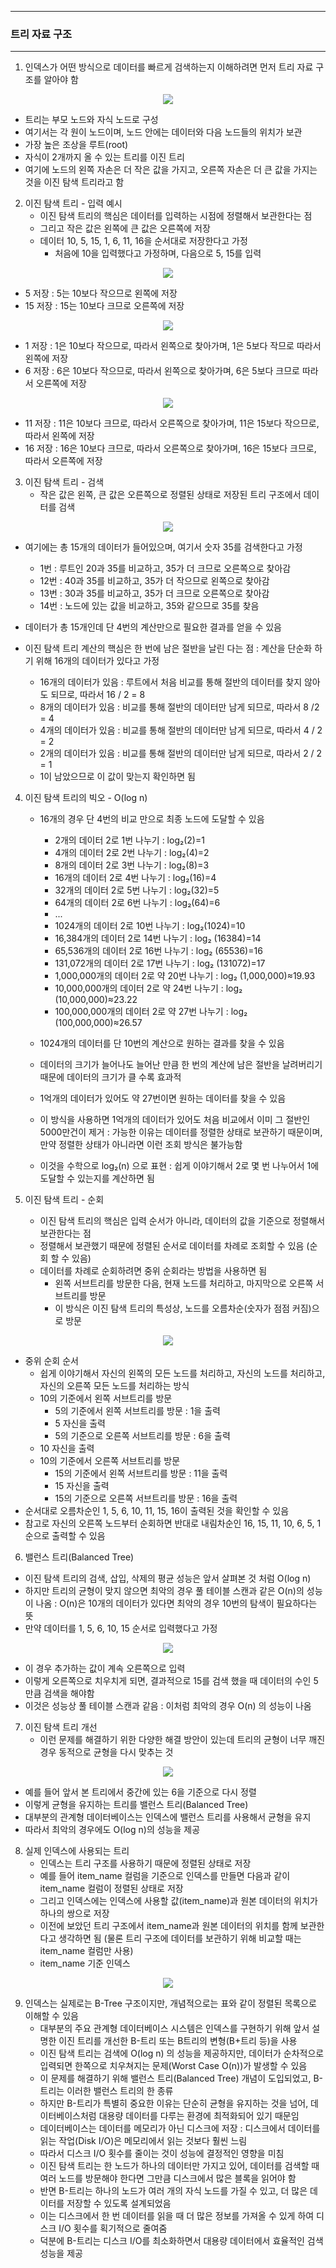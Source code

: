 -----
### 트리 자료 구조
-----
1. 인덱스가 어떤 방식으로 데이터를 빠르게 검색하는지 이해하려면 먼저 트리 자료 구조를 알아야 함
<div align="center">
<img src="https://github.com/user-attachments/assets/0b30d137-caa0-4f62-a61d-a87b5c6a271a">
</div>

   - 트리는 부모 노드와 자식 노드로 구성
   - 여기서는 각 원이 노드이며, 노드 안에는 데이터와 다음 노드들의 위치가 보관
   - 가장 높은 조상을 루트(root)
   - 자식이 2개까지 올 수 있는 트리를 이진 트리  
   - 여기에 노드의 왼쪽 자손은 더 작은 값을 가지고, 오른쪽 자손은 더 큰 값을 가지는 것을 이진 탐색 트리라고 함

2. 이진 탐색 트리 - 입력 예시
   - 이진 탐색 트리의 핵심은 데이터를 입력하는 시점에 정렬해서 보관한다는 점
   - 그리고 작은 값은 왼쪽에 큰 값은 오른쪽에 저장
   - 데이터 10, 5, 15, 1, 6, 11, 16을 순서대로 저장한다고 가정
      + 처음에 10을 입력했다고 가정하며, 다음으로 5, 15를 입력
<div align="center">
<img src="https://github.com/user-attachments/assets/5e3a90f4-188b-4038-bccd-0b429ed22b16">
</div>

   - 5 저장 : 5는 10보다 작으므로 왼쪽에 저장
   - 15 저장 : 15는 10보다 크므로 오른쪽에 저장
<div align="center">
<img src="https://github.com/user-attachments/assets/92d4f11e-6cb2-4998-bb4c-56e2a09252f4">
</div>

   - 1 저장 : 1은 10보다 작으므로, 따라서 왼쪽으로 찾아가며, 1은 5보다 작므로 따라서 왼쪽에 저장
   - 6 저장 : 6은 10보다 작으므로, 따라서 왼쪽으로 찾아가며, 6은 5보다 크므로 따라서 오른쪽에 저장
<div align="center">
<img src="https://github.com/user-attachments/assets/58c40152-5436-4067-8d6e-8f518dcbc15f">
</div>

   - 11 저장 : 11은 10보다 크므로, 따라서 오른쪽으로 찾아가며, 11은 15보다 작으므로, 따라서 왼쪽에 저장
   - 16 저장 : 16은 10보다 크므로, 따라서 오른쪽으로 찾아가며, 16은 15보다 크므로, 따라서 오른쪽에 저장

3. 이진 탐색 트리 - 검색
   - 작은 값은 왼쪽, 큰 값은 오른쪽으로 정렬된 상태로 저장된 트리 구조에서 데이터를 검색
<div align="center">
<img src="https://github.com/user-attachments/assets/baeb03c7-f8bc-4027-8f69-72b98d11d777">
</div>

   - 여기에는 총 15개의 데이터가 들어있으며, 여기서 숫자 35를 검색한다고 가정
     + 1번 : 루트인 20과 35를 비교하고, 35가 더 크므로 오른쪽으로 찾아감
     + 12번 : 40과 35를 비교하고, 35가 더 작으므로 왼쪽으로 찾아감
     + 13번 : 30과 35를 비교하고, 35가 더 크므로 오른쪽으로 찾아감
     + 14번 : 노드에 있는 값을 비교하고, 35와 같으므로 35를 찾음
   
   - 데이터가 총 15개인데 단 4번의 계산만으로 필요한 결과를 얻을 수 있음
   - 이진 탐색 트리 계산의 핵심은 한 번에 남은 절반을 날린 다는 점 : 계산을 단순화 하기 위해 16개의 데이터가 있다고 가정
     + 16개의 데이터가 있음 : 루트에서 처음 비교를 통해 절반의 데이터를 찾지 않아도 되므로, 따라서 16 / 2 = 8
     + 8개의 데이터가 있음 : 비교를 통해 절반의 데이터만 남게 되므로, 따라서 8 /2 = 4
     + 4개의 데이터가 있음 : 비교를 통해 절반의 데이터만 남게 되므로, 따라서 4 / 2 = 2
     + 2개의 데이터가 있음 : 비교를 통해 절반의 데이터만 남게 되므로, 따라서 2 / 2 = 1
     + 1이 남았으므로 이 값이 맞는지 확인하면 됨

4. 이진 탐색 트리의 빅오 - O(log n)
   - 16개의 경우 단 4번의 비교 만으로 최종 노드에 도달할 수 있음
      + 2개의 데이터 2로 1번 나누기 : log₂(2)=1
      + 4개의 데이터 2로 2번 나누기 : log₂(4)=2
      + 8개의 데이터 2로 3번 나누기 : log₂(8)=3
      + 16개의 데이터 2로 4번 나누기 : log₂(16)=4
      + 32개의 데이터 2로 5번 나누기 : log₂(32)=5
      + 64개의 데이터 2로 6번 나누기 : log₂(64)=6
      + ...
      + 1024개의 데이터 2로 10번 나누기 : log₂(1024)=10
      + 16,384개의 데이터 2로 14번 나누기 : log₂ (16384)=14
      + 65,536개의 데이터 2로 16번 나누기 : log₂ (65536)=16
      + 131,072개의 데이터 2로 17번 나누기 : log₂ (131072)=17
      + 1,000,000개의 데이터 2로 약 20번 나누기 : log₂ (1,000,000)≈19.93
      + 10,000,000개의 데이터 2로 약 24번 나누기 : log₂ (10,000,000)≈23.22
      + 100,000,000개의 데이터 2로 약 27번 나누기 : log₂ (100,000,000)≈26.57

   - 1024개의 데이터를 단 10번의 계산으로 원하는 결과를 찾을 수 있음
   - 데이터의 크기가 늘어나도 늘어난 만큼 한 번의 계산에 남은 절반을 날려버리기 때문에 데이터의 크기가 클 수록 효과적
   - 1억개의 데이터가 있어도 약 27번이면 원하는 데이터를 찾을 수 있음
   - 이 방식을 사용하면 1억개의 데이터가 있어도 처음 비교에서 이미 그 절반인 5000만건이 제거 : 가능한 이유는 데이터를 정렬한 상태로 보관하기 때문이며, 만약 정렬한 상태가 아니라면 이런 조회 방식은 불가능함
   - 이것을 수학으로 log₂(n) 으로 표현 : 쉽게 이야기해서 2로 몇 번 나누어서 1에 도달할 수 있는지를 계산하면 됨

5. 이진 탐색 트리 - 순회
   - 이진 탐색 트리의 핵심은 입력 순서가 아니라, 데이터의 값을 기준으로 정렬해서 보관한다는 점  
   - 정렬해서 보관했기 때문에 정렬된 순서로 데이터를 차례로 조회할 수 있음 (순회 할 수 있음)
   - 데이터를 차례로 순회하려면 중위 순회라는 방법을 사용하면 됨
     + 왼쪽 서브트리를 방문한 다음, 현재 노드를 처리하고, 마지막으로 오른쪽 서브트리를 방문
     + 이 방식은 이진 탐색 트리의 특성상, 노드를 오름차순(숫자가 점점 커짐)으로 방문
<div align="center">
<img src="https://github.com/user-attachments/assets/017fc56c-33c4-4c0e-b07f-df7c5d57ffb5">
</div>

   - 중위 순회 순서
     + 쉽게 이야기해서 자신의 왼쪽의 모든 노드를 처리하고, 자신의 노드를 처리하고, 자신의 오른쪽 모든 노드를 처리하는 방식
     + 10의 기준에서 왼쪽 서브트리를 방문
        * 5의 기준에서 왼쪽 서브트리를 방문 : 1을 출력
        * 5 자신을 출력
        * 5의 기준으로 오른쪽 서브트리를 방문 : 6을 출력
     + 10 자신을 출력
     + 10의 기준에서 오른쪽 서브트리를 방문
        * 15의 기준에서 왼쪽 서브트리를 방문 : 11을 출력
        * 15 자신을 출력
        * 15의 기준으로 오른쪽 서브트리를 방문 : 16을 출력
  - 순서대로 오름차순인 1, 5, 6, 10, 11, 15, 16이 출력된 것을 확인할 수 있음
  - 참고로 자신의 오른쪽 노드부터 순회하면 반대로 내림차순인 16, 15, 11, 10, 6, 5, 1 순으로 출력할 수 있음

6. 밸런스 트리(Balanced Tree)
  - 이진 탐색 트리의 검색, 삽입, 삭제의 평균 성능은 앞서 살펴본 것 처럼 O(log n)
  - 하지만 트리의 균형이 맞지 않으면 최악의 경우 풀 테이블 스캔과 같은 O(n)의 성능이 나옴 : O(n)은 10개의 데이터가 있다면 최악의 경우 10번의 탐색이 필요하다는 뜻
  - 만약 데이터를 1, 5, 6, 10, 15 순서로 입력했다고 가정
<div align="center">
<img src="https://github.com/user-attachments/assets/f38e6185-3c11-42e8-a202-d9e39d592dd1">
</div>

   - 이 경우 추가하는 값이 계속 오른쪽으로 입력
   - 이렇게 오른쪽으로 치우치게 되면, 결과적으로 15를 검색 했을 때 데이터의 수인 5만큼 검색을 해야함
   - 이것은 성능상 풀 테이블 스캔과 같음 : 이처럼 최악의 경우 O(n) 의 성능이 나옴

7. 이진 탐색 트리 개선
   - 이런 문제를 해결하기 위한 다양한 해결 방안이 있는데 트리의 균형이 너무 깨진 경우 동적으로 균형을 다시 맞추는 것
<div align="center">
<img src="https://github.com/user-attachments/assets/a9f777d4-c672-4e88-80eb-c40c6b47922a">
</div>

   - 예를 들어 앞서 본 트리에서 중간에 있는 6을 기준으로 다시 정렬
   - 이렇게 균형을 유지하는 트리를 밸런스 트리(Balanced Tree)
   - 대부분의 관계형 데이터베이스는 인덱스에 밸런스 트리를 사용해서 균형을 유지
   - 따라서 최악의 경우에도 O(log n)의 성능을 제공

8. 실제 인덱스에 사용되는 트리
   - 인덱스는 트리 구조를 사용하기 때문에 정렬된 상태로 저장
   - 예를 들어 item_name 컬럼을 기준으로 인덱스를 만들면 다음과 같이 item_name 컬럼이 정렬된 상태로 저장
   - 그리고 인덱스에는 인덱스에 사용할 값(item_name)과 원본 데이터의 위치가 하나의 쌍으로 저장
   - 이전에 보았던 트리 구조에서 item_name과 원본 데이터의 위치를 함께 보관한다고 생각하면 됨 (물론 트리 구조에 데이터를 보관하기 위해 비교할 때는 item_name 컬럼만 사용)
   - item_name 기준 인덱스
<div align="center">
<img src="https://github.com/user-attachments/assets/d104d39f-7aaf-4497-a8eb-abe0d9f2dab5">
</div>

9. 인덱스는 실제로는 B-Tree 구조이지만, 개념적으로는 표와 같이 정렬된 목록으로 이해할 수 있음
   - 대부분의 주요 관계형 데이터베이스 시스템은 인덱스를 구현하기 위해 앞서 설명한 이진 트리를 개선한 B-트리 또는 B트리의 변형(B+트리 등)을 사용
   - 이진 탐색 트리는 검색에 O(log n) 의 성능을 제공하지만, 데이터가 순차적으로 입력되면 한쪽으로 치우쳐지는 문제(Worst Case O(n))가 발생할 수 있음
   - 이 문제를 해결하기 위해 밸런스 트리(Balanced Tree) 개념이 도입되었고, B-트리는 이러한 밸런스 트리의 한 종류
   - 하지만 B-트리가 특별히 중요한 이유는 단순히 균형을 유지하는 것을 넘어, 데이터베이스처럼 대용량 데이터를 다루는 환경에 최적화되어 있기 때문임
   - 데이터베이스는 데이터를 메모리가 아닌 디스크에 저장 : 디스크에서 데이터를 읽는 작업(Disk I/O)은 메모리에서 읽는 것보다 훨씬 느림
   - 따라서 디스크 I/O 횟수를 줄이는 것이 성능에 결정적인 영향을 미침
   - 이진 탐색 트리는 한 노드가 하나의 데이터만 가지고 있어, 데이터를 검색할 때 여러 노드를 방문해야 한다면 그만큼 디스크에서 많은 블록을 읽어야 함
   - 반면 B-트리는 하나의 노드가 여러 개의 자식 노드를 가질 수 있고, 더 많은 데이터를 저장할 수 있도록 설계되었음
   - 이는 디스크에서 한 번 데이터를 읽을 때 더 많은 정보를 가져올 수 있게 하여 디스크 I/O 횟수를 획기적으로 줄여줌
   - 덕분에 B-트리는 디스크 I/O를 최소화하면서 대용량 데이터에서 효율적인 검색 성능을 제공
